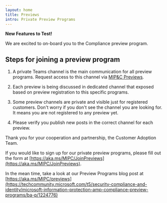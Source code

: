 ```yaml
---
layout: home
title: Previews
intro: Private Preview Programs
---
```


**New Features to Test!**

We are excited to on-board you to the Compliance preview program.

## Steps for joining a preview program

1. A private Teams channel is the main communication for all preview programs. Request access to this channel via [MIP&C Previews](https://teams.microsoft.com/l/team/19%3a3b5965b181b24ec5af2dd036c5187ed2%40thread.tacv2/conversations?groupId=0ba02037-44ce-4103-848b-69de5d3a74f4&tenantId=72f988bf-86f1-41af-91ab-2d7cd011db47).

2. Each preview is being discussed in dedicated channel that exposed based on preview registration to this specific programs.

3. Some preview channels are private and visible just for registered customers. Don't worry if you don't see the channel you are looking for. It means you are not registered to any preview yet.

4. Please verify you publish new posts in the correct channel for each preview.
 
Thank you for your cooperation and partnership,
the Customer Adoption Team.

If you would like to sign up for our private preview programs, please fill out the form at [https://aka.ms/MIPC/JoinPreviews](https://aka.ms/MIPC/JoinPreviews).

In the mean time, take a look at our Preview Programs blog post at [https://aka.ms/MIPC/previews](https://techcommunity.microsoft.com/t5/security-compliance-and-identity/microsoft-information-protection-amp-compliance-preview-programs/ba-p/1224776)
